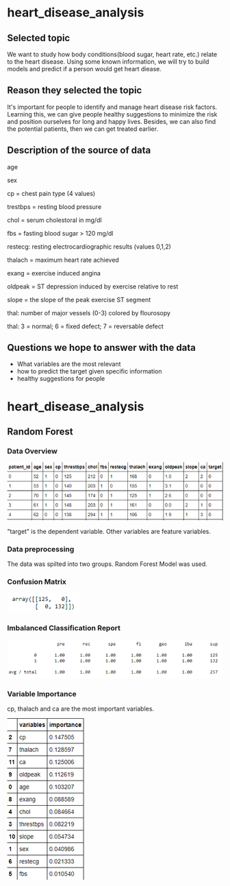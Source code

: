 # heart_disease_analysis

## Selected topic
We want to study how body conditions(blood sugar, heart rate, etc.) relate to the heart disease. Using some known information, we will try to build models and predict if a person would get heart diease.

## Reason they selected the topic
It's important for people to identify and manage heart disease risk factors. Learning this, we can give people healthy suggestions to minimize the risk and position ourselves for long and happy lives. Besides, we can also find the potential patients, then we can get treated earlier.

## Description of the source of data

age

sex

cp = chest pain type (4 values)

trestbps = resting blood pressure

chol = serum cholestoral in mg/dl

fbs = fasting blood sugar > 120 mg/dl

restecg: resting electrocardiographic results (values 0,1,2)

thalach = maximum heart rate achieved

exang = exercise induced angina

oldpeak = ST depression induced by exercise relative to rest

slope = the slope of the peak exercise ST segment

thal: number of major vessels (0-3) colored by flourosopy

thal: 3 = normal; 6 = fixed defect; 7 = reversable defect


## Questions we hope to answer with the data

 - What variables are the most relevant
 - how to predict the target given specific information
 - healthy suggestions for people


# heart_disease_analysis

## Random Forest


### Data Overview
![data](Resource/data.png)

"target" is the dependent variable. Other variables are feature variables.

### Data preprocessing
The data was spilted into two groups. Random Forest Model was used.


### Confusion Matrix
![cm](Resource/cm.png)


### Imbalanced Classification Report
![icr](Resource/icr.png)

### Variable Importance
cp, thalach and ca are the most important variables.

![vm](Resource/vm.png)

